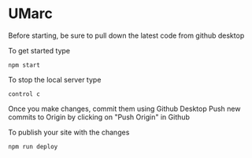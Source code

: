 # UMarc

Before starting, be sure to pull down the latest code from github desktop  

To get started type
```
npm start
```
To stop the local server type
```
control c
``` 

Once you make changes, commit them using Github Desktop 
Push new commits to Origin by clicking on "Push Origin" in Github 

To publish your site with the changes  
```
npm run deploy
```
